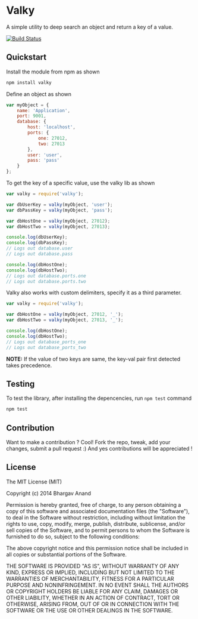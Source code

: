 Valky
=====

A simple utility to deep search an object and return a key of a value.

[![Build Status](https://travis-ci.org/whoisandie/valky.svg?branch=master)](https://travis-ci.org/whoisandie/valky)

## Quickstart

Install the module from npm as shown

```js
npm install valky
```

Define an object as shown

```js
var myObject = {
    name: 'Application',
    port: 9001,
    database: {
        host: 'localhost',
        ports: {
            one: 27012,
            two: 27013
        },
        user: 'user',
        pass: 'pass'
    }
};
```

To get the key of a specific value, use the valky lib as shown

```js
var valky = require('valky');

var dbUserKey = valky(myObject, 'user');
var dbPassKey = valky(myObject, 'pass');

var dbHostOne = valky(myObject, 27012);
var dbHostTwo = valky(myObject, 27013);

console.log(dbUserKey);
console.log(dbPassKey);
// Logs out database.user
// Logs out database.pass

console.log(dbHostOne);
console.log(dbHostTwo);
// Logs out database.ports.one
// Logs out database.ports.two
```

Valky also works with custom delimiters, specify it as a third parameter.

```js
var valky = require('valky');

var dbHostOne = valky(myObject, 27012, '_');
var dbHostTwo = valky(myObject, 27013, '_');

console.log(dbHostOne);
console.log(dbHostTwo);
// Logs out database_ports_one
// Logs out database_ports_two
```

**NOTE:** If the value of two keys are same, the key-val pair first detected takes precedence.

## Testing

To test the library, after installing the depencencies, run `npm test` command

```js
npm test
```

## Contribution

Want to make a contribution ? Cool! Fork the repo, tweak, add your changes, submit a pull request :) And yes contributions will be appreciated !

## License

The MIT License (MIT)

Copyright (c) 2014 Bhargav Anand

Permission is hereby granted, free of charge, to any person obtaining a copy
of this software and associated documentation files (the "Software"), to deal
in the Software without restriction, including without limitation the rights
to use, copy, modify, merge, publish, distribute, sublicense, and/or sell
copies of the Software, and to permit persons to whom the Software is
furnished to do so, subject to the following conditions:

The above copyright notice and this permission notice shall be included in all
copies or substantial portions of the Software.

THE SOFTWARE IS PROVIDED "AS IS", WITHOUT WARRANTY OF ANY KIND, EXPRESS OR
IMPLIED, INCLUDING BUT NOT LIMITED TO THE WARRANTIES OF MERCHANTABILITY,
FITNESS FOR A PARTICULAR PURPOSE AND NONINFRINGEMENT. IN NO EVENT SHALL THE
AUTHORS OR COPYRIGHT HOLDERS BE LIABLE FOR ANY CLAIM, DAMAGES OR OTHER
LIABILITY, WHETHER IN AN ACTION OF CONTRACT, TORT OR OTHERWISE, ARISING FROM,
OUT OF OR IN CONNECTION WITH THE SOFTWARE OR THE USE OR OTHER DEALINGS IN THE
SOFTWARE.

